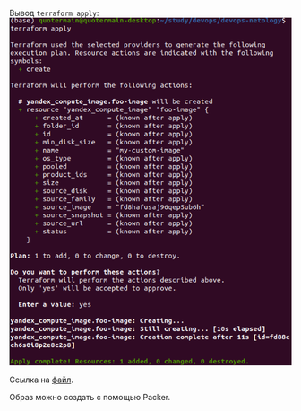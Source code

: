 Вывод ```terraform apply```:   
![](screenshots/terrafrom_apply.png)   

Ссылка на [файл](main.tf).

Образ можно создать с помощью Packer.
